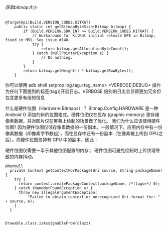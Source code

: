 ###### 获取bitmap大小

```
@TargetApi(Build.VERSION_CODES.KITKAT)
    public static int getBitmapByteSize(Bitmap bitmap) {
        if (Build.VERSION.SDK_INT >= Build.VERSION_CODES.KITKAT) {
            // Workaround for KitKat initial release NPE in Bitmap, fixed in MR1. See issue #148.
            try {
                return bitmap.getAllocationByteCount();
            } catch (NullPointerException e) {
                // Do nothing.
            }
        }
        return bitmap.getHeight() * bitmap.getRowBytes();
    }
```

你可以使用 adb shell setprop log.tag.<tag_name> <VERBOSE|DEBUG> 操作为任何下面提到的标签(tag))开启日志。VERBOSE 级别的日志会显得更加冗余但包含更多有用的信息

什么是硬件位图（Hardware Bitmaps）？
Bitmap.Config.HARDWARE 是一种 Android O 添加的新的位图格式。硬件位图仅在显存 (graphic memory) 里存储像素数据，并对图片仅在屏幕上绘制的场景做了优化。
我们为什么应该使用硬件位图?
因为硬件位图仅储存像素数据的一份副本。一般情况下，应用内存中有一份像素数据（即像素字节数组），而在显存中还有一份副本（在像素被上传到 GPU之后）。而硬件位图仅持有 GPU 中的副本，因此：

硬件位图仅需要一半于其他位图配置的内存；
硬件位图可避免绘制时上传纹理导致的内存抖动。

```
@NonNull
  private Context getContextForPackage(Uri source, String packageName) {
    try {
      return context.createPackageContext(packageName, /*flags=*/ 0);
    } catch (NameNotFoundException e) {
      throw new IllegalArgumentException(
          "Failed to obtain context or unrecognized Uri format for: " + source, e);
    }
  }


Drawable.class.isAssignableFrom(clazz)


```
